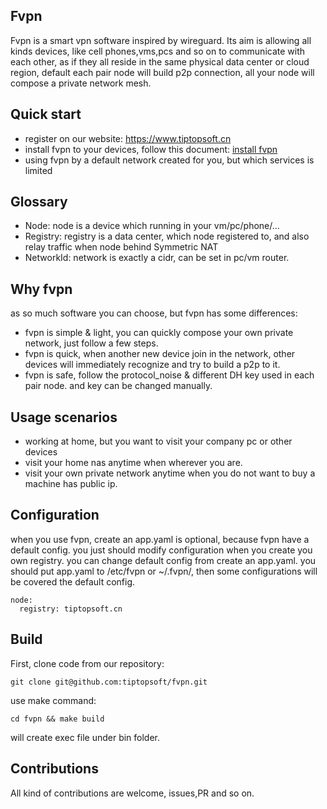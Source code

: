 ## Fvpn

Fvpn is a smart vpn software inspired by wireguard. Its aim is allowing all kinds devices, like cell phones,vms,pcs and
so
on to communicate with each other, as if they all reside in the same physical data center or cloud region,
default each pair node will build p2p connection, all your node will compose a private network mesh.

## Quick start

- register on our website: https://www.tiptopsoft.cn
- install fvpn to your devices, follow this document: [install fvpn](./docs/install.md)
- using fvpn by a default network created for you, but which services is limited

## Glossary

- Node: node is a device which running in your vm/pc/phone/...
- Registry: registry is a data center, which node registered to, and also relay traffic when node behind Symmetric
  NAT
- NetworkId: network is exactly a cidr, can be set in pc/vm router.

## Why fvpn

as so much software you can choose, but fvpn has some differences:

- fvpn is simple & light, you can quickly compose your own private network, just follow a few steps.
- fvpn is quick, when another new device join in the network, other devices will immediately recognize and try to build
  a p2p to it.
- fvpn is safe, follow the protocol_noise & different DH key used in each pair node. and key can be changed manually.

## Usage scenarios

- working at home, but you want to visit your company pc or other devices
- visit your home nas anytime when wherever you are.
- visit your own private network anytime when you do not want to buy a machine has public ip.

## Configuration

when you use fvpn, create an app.yaml is optional, because fvpn have a default config. you just should modify
configuration when you create you own registry.
you can change default config from create an app.yaml.
you should put app.yaml to /etc/fvpn or ~/.fvpn/, then some configurations will be covered the default config.

```shell
node:
  registry: tiptopsoft.cn
```

## Build

First, clone code from our repository:

```shell
git clone git@github.com:tiptopsoft/fvpn.git
```

use make command:

```shell
cd fvpn && make build
```
will create exec file under bin folder.

## Contributions

All kind of contributions are welcome, issues,PR and so on.
